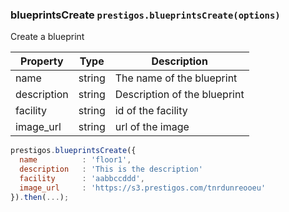 <h3 id="blueprintsCreate">blueprintsCreate
  <code>prestigos.blueprintsCreate(options)</code>
</h3>

Create a blueprint

| Property    | Type          | Description |
| ----------- | --------------|------------ |
| name        | string        | The name of the blueprint
| description | string        | Description of the blueprint
| facility    | string        | id of the facility
| image_url   | string        | url of the image

```javascript
prestigos.blueprintsCreate({
  name          : 'floor1',
  description   : 'This is the description'
  facility      : 'aabbccddd',
  image_url     : 'https://s3.prestigos.com/tnrdunreooeu'
}).then(...);
```
